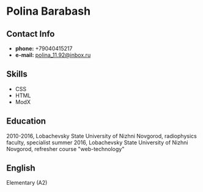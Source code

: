 # Polina Barabash

## Contact Info
* **phone:** +79040415217
* **e-mail:** polina_11.92@inbox.ru

## Skills
* CSS 
* HTML 
* ModX

## Education
2010-2016, Lobachevsky State University of Nizhni Novgorod, radiophysics faculty, specialist
summer 2016, Lobachevsky State University of Nizhni Novgorod, refresher course "web-technology"

## English
Elementary (A2) 